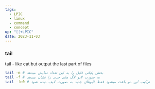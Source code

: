 ```yaml
---
tags:
  - LPIC
  - linux
  - command
  - concept
up: "[[+LPIC"
date: 2023-11-03
---
```

### tail

tail - like cat but output the last part of files

```bash
tail -n # بخش پایانی فایل را به این تعداد نمایش میدهد
tail -f # به صورت لایو لاگ های جدید را نشان میدهد
tail -fn0 # ترکیب این دو باعث میشود فقط لایوهای جدید به صورت لایف دیده شود 
```